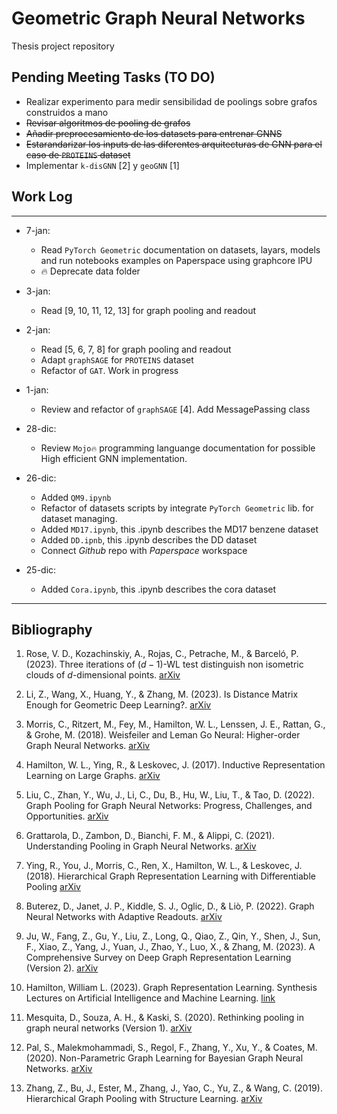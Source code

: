 # Geometric Graph Neural Networks

Thesis project repository

## Pending Meeting Tasks (TO DO)

- Realizar experimento para medir sensibilidad de poolings sobre grafos construidos a mano
- ~~Revisar algoritmos de pooling de grafos~~
- ~~Añadir preprocesamiento de los datasets para entrenar GNNS~~
- ~~Estarandarizar los inputs de las diferentes arquitecturas de GNN para el caso de `PROTEINS` dataset~~
- Implementar `k-disGNN` [2] y `geoGNN` [1]

## Work Log
***
- 7-jan:
   -  Read `PyTorch Geometric` documentation on datasets, layars, models and run notebooks examples on Paperspace using graphcore IPU 
   -  🔥 Deprecate data folder

- 3-jan:
    - Read [9, 10, 11, 12, 13] for graph pooling and readout
    
- 2-jan:
    - Read [5, 6, 7, 8] for graph pooling and readout
    - Adapt `graphSAGE` for `PROTEINS` dataset
    - Refactor of `GAT`. Work in progress
- 1-jan:
    - Review and refactor of `graphSAGE` [4]. Add MessagePassing class

- 28-dic:
    - Review `Mojo🔥` programming languange documentation for possible High efficient GNN implementation.
      
- 26-dic: 
    - Added `QM9.ipynb`
    - Refactor of datasets scripts by integrate `PyTorch Geometric` lib. for dataset managing.
    - Added `MD17.ipynb`, this .ipynb describes the MD17 benzene dataset
    - Added `DD.ipnb`, this .ipynb describes the DD dataset
    - Connect _Github_ repo with _Paperspace_ workspace

- 25-dic:
    - Added `Cora.ipynb`, this .ipynb describes the cora dataset
***


## Bibliography

1. Rose, V. D., Kozachinskiy, A., Rojas, C., Petrache, M., & Barceló, P. (2023). Three iterations of $(d-1)$-WL test distinguish non isometric clouds of $d$-dimensional points. [arXiv](https://doi.org/10.48550/ARXIV.2303.12853)

2. Li, Z., Wang, X., Huang, Y., & Zhang, M. (2023). Is Distance Matrix Enough for Geometric Deep Learning?. [arXiv](https://doi.org/10.48550/ARXIV.2302.05743)

3. Morris, C., Ritzert, M., Fey, M., Hamilton, W. L., Lenssen, J. E., Rattan, G., & Grohe, M. (2018). Weisfeiler and Leman Go Neural: Higher-order Graph Neural Networks. [arXiv](https://doi.org/10.48550/ARXIV.1810.02244)

4. Hamilton, W. L., Ying, R., & Leskovec, J. (2017). Inductive Representation Learning on Large Graphs. [arXiv](https://doi.org/10.48550/ARXIV.1706.02216)

5. Liu, C., Zhan, Y., Wu, J., Li, C., Du, B., Hu, W., Liu, T., & Tao, D. (2022). Graph Pooling for Graph Neural Networks: Progress, Challenges, and Opportunities. [arXiv](https://doi.org/10.48550/ARXIV.2204.07321)

6. Grattarola, D., Zambon, D., Bianchi, F. M., & Alippi, C. (2021). Understanding Pooling in Graph Neural Networks. [arXiv](https://doi.org/10.48550/ARXIV.2110.05292)

7. Ying, R., You, J., Morris, C., Ren, X., Hamilton, W. L., & Leskovec, J. (2018). Hierarchical Graph Representation Learning with Differentiable Pooling [arXiv](https://doi.org/10.48550/ARXIV.1806.08804)

8.  Buterez, D., Janet, J. P., Kiddle, S. J., Oglic, D., & Liò, P. (2022). Graph Neural Networks with Adaptive Readouts. [arXiv](https://doi.org/10.48550/ARXIV.2211.04952)

9.  Ju, W., Fang, Z., Gu, Y., Liu, Z., Long, Q., Qiao, Z., Qin, Y., Shen, J., Sun, F., Xiao, Z., Yang, J., Yuan, J., Zhao, Y., Luo, X., & Zhang, M. (2023). A Comprehensive Survey on Deep Graph Representation Learning (Version 2). [arXiv](https://doi.org/10.48550/ARXIV.2304.05055)

10. Hamilton, William L. (2023). Graph Representation Learning. Synthesis Lectures on Artificial Intelligence and Machine Learning. [link](https://www.cs.mcgill.ca/~wlh/grl_book/)

11. Mesquita, D., Souza, A. H., & Kaski, S. (2020). Rethinking pooling in graph neural networks (Version 1). [arXiv](https://doi.org/10.48550/ARXIV.2010.11418)

12. Pal, S., Malekmohammadi, S., Regol, F., Zhang, Y., Xu, Y., & Coates, M. (2020). Non-Parametric Graph Learning for Bayesian Graph Neural Networks. [arXiv](https://doi.org/10.48550/ARXIV.2006.13335)

13. Zhang, Z., Bu, J., Ester, M., Zhang, J., Yao, C., Yu, Z., & Wang, C. (2019). Hierarchical Graph Pooling with Structure Learning. [arXiv](https://doi.org/10.48550/ARXIV.1911.05954)
